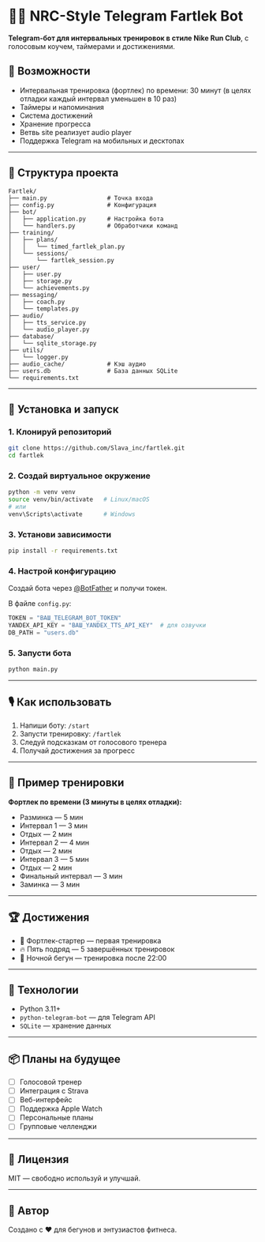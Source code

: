 # 🏃‍♂️ NRC-Style Telegram Fartlek Bot

**Telegram-бот для интервальных тренировок в стиле Nike Run Club**, с голосовым коучем, таймерами и достижениями.

## 🎯 Возможности

- Интервальная тренировка (фортлек) по времени: 30 минут (в целях отладки каждый интервал уменьшен в 10 раз)
- Таймеры и напоминания
- Система достижений
- Хранение прогресса
- Ветвь site реализует audio player 
- Поддержка Telegram на мобильных и десктопах

---

## 🧩 Структура проекта

```
Fartlek/
├── main.py                 # Точка входа
├── config.py               # Конфигурация
├── bot/
│   ├── application.py      # Настройка бота
│   └── handlers.py         # Обработчики команд
├── training/
│   ├── plans/
│   │   └── timed_fartlek_plan.py
│   └── sessions/
│       └── fartlek_session.py
├── user/
│   ├── user.py
│   ├── storage.py
│   └── achievements.py
├── messaging/
│   ├── coach.py
│   └── templates.py
├── audio/
│   ├── tts_service.py
│   └── audio_player.py
├── database/
│   └── sqlite_storage.py
├── utils/
│   └── logger.py
├── audio_cache/            # Кэш аудио
├── users.db                # База данных SQLite
└── requirements.txt
```

---

## 🚀 Установка и запуск

### 1. Клонируй репозиторий

```bash
git clone https://github.com/Slava_inc/fartlek.git
cd fartlek
```

### 2. Создай виртуальное окружение

```bash
python -m venv venv
source venv/bin/activate   # Linux/macOS
# или
venv\Scripts\activate      # Windows
```

### 3. Установи зависимости

```bash
pip install -r requirements.txt
```

### 4. Настрой конфигурацию

Создай бота через [@BotFather](https://t.me/BotFather) и получи токен.

В файле `config.py`:

```python
TOKEN = "ВАШ_TELEGRAM_BOT_TOKEN"
YANDEX_API_KEY = "ВАШ_YANDEX_TTS_API_KEY"  # для озвучки
DB_PATH = "users.db"
```

### 5. Запусти бота

```bash
python main.py
```

---

## 🎙️ Как использовать

1. Напиши боту: `/start`
2. Запусти тренировку: `/fartlek`
3. Следуй подсказкам от голосового тренера
4. Получай достижения за прогресс

---

## 🧠 Пример тренировки

**Фортлек по времени (3 минуты в целях отладки):**

- Разминка — 5 мин
- Интервал 1 — 3 мин
- Отдых — 2 мин
- Интервал 2 — 4 мин
- Отдых — 2 мин
- Интервал 3 — 5 мин
- Отдых — 2 мин
- Финальный интервал — 3 мин
- Заминка — 3 мин

---

## 🏆 Достижения

- 🏁 Фортлек-стартер — первая тренировка
- 🔥 Пять подряд — 5 завершённых тренировок
- 🌙 Ночной бегун — тренировка после 22:00

---

## 🧰 Технологии

- Python 3.11+
- `python-telegram-bot` — для Telegram API
- `SQLite` — хранение данных

---

## 📦 Планы на будущее

- [ ] Голосовой тренер
- [ ] Интеграция с Strava
- [ ] Веб-интерфейс
- [ ] Поддержка Apple Watch
- [ ] Персональные планы
- [ ] Групповые челленджи

---

## 📄 Лицензия

MIT — свободно используй и улучшай.

---

## 🙌 Автор

Создано с ❤️ для бегунов и энтузиастов фитнеса.
